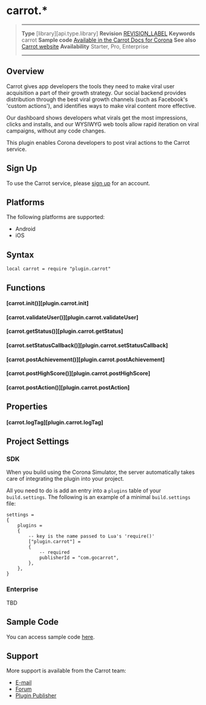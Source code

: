 # carrot.*

> --------------------- ------------------------------------------------------------------------------------------
> __Type__              [library][api.type.library]
> __Revision__          [REVISION_LABEL](REVISION_URL)
> __Keywords__          carrot
> __Sample code__       [Available in the Carrot Docs for Corona](https://gocarrot.com/docs/corona)
> __See also__          [Carrot website](https://www.gocarrot.com/)
> __Availability__      Starter, Pro, Enterprise
> --------------------- ------------------------------------------------------------------------------------------

## Overview

Carrot gives app developers the tools they need to make viral user acquisition a part of their growth strategy. Our social backend provides distribution through the best viral growth channels (such as Facebook's 'custom actions'), and identifies ways to make viral content more effective.

Our dashboard shows developers what virals get the most impressions, clicks and installs, and our WYSIWYG web tools allow rapid iteration on viral campaigns, without any code changes.

This plugin enables Corona developers to post viral actions to the Carrot service.

## Sign Up

To use the Carrot service, please [sign up](https://gocarrot.com/developers/sign_up?referrer=corona) for an account.

## Platforms

The following platforms are supported:

* Android
* iOS

## Syntax

	local carrot = require "plugin.carrot"

## Functions

#### [carrot.init()][plugin.carrot.init]

#### [carrot.validateUser()][plugin.carrot.validateUser]

#### [carrot.getStatus()][plugin.carrot.getStatus]

#### [carrot.setStatusCallback()][plugin.carrot.setStatusCallback]

#### [carrot.postAchievement()][plugin.carrot.postAchievement]

#### [carrot.postHighScore()][plugin.carrot.postHighScore]

#### [carrot.postAction()][plugin.carrot.postAction]

## Properties

#### [carrot.logTag][plugin.carrot.logTag]

## Project Settings

### SDK

When you build using the Corona Simulator, the server automatically takes care of integrating the plugin into your project. 

All you need to do is add an entry into a `plugins` table of your `build.settings`. The following is an example of a minimal `build.settings` file:

``````
settings =
{
	plugins =
	{
		-- key is the name passed to Lua's 'require()'
		["plugin.carrot"] =
		{
			-- required
			publisherId = "com.gocarrot",
		},
	},
}
``````

### Enterprise

TBD

## Sample Code

You can access sample code [here](SAMPLE_CODE_URL).

## Support

More support is available from the Carrot team:

* [E-mail](mailto://pat@gocarrot.com)
* [Forum](http://forums.coronalabs.com/forum/607-carrot/)
* [Plugin Publisher](http://gocarrot.com)
